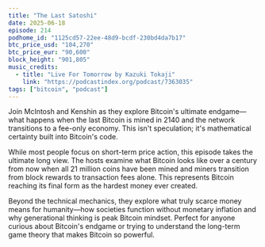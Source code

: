 ```yaml
---
title: "The Last Satoshi"
date: 2025-06-18
episode: 214
podhome_id: "1125cd57-22ee-48d9-bcdf-230bd4da7b17"
btc_price_usd: "104,270"
btc_price_eur: "90,600"
block_height: "901,805"
music_credits:
  - title: "Live For Tomorrow by Kazuki Tokaji"
    link: "https://podcastindex.org/podcast/7363035"
tags: ["bitcoin", "podcast"]
---
```

Join McIntosh and Kenshin as they explore Bitcoin's ultimate endgame—what happens when the last Bitcoin is mined in 2140 and the network transitions to a fee-only economy. This isn't speculation; it's mathematical certainty built into Bitcoin's code.

While most people focus on short-term price action, this episode takes the ultimate long view. The hosts examine what Bitcoin looks like over a century from now when all 21 million coins have been mined and miners transition from block rewards to transaction fees alone. This represents Bitcoin reaching its final form as the hardest money ever created.

Beyond the technical mechanics, they explore what truly scarce money means for humanity—how societies function without monetary inflation and why generational thinking is peak Bitcoin mindset. Perfect for anyone curious about Bitcoin's endgame or trying to understand the long-term game theory that makes Bitcoin so powerful.

